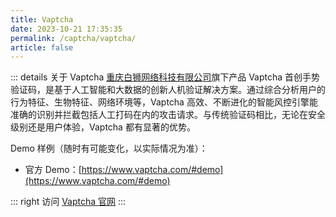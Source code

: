 ```yaml
---
title: Vaptcha
date: 2023-10-21 17:35:35
permalink: /captcha/vaptcha/
article: false
---
```


::: details 关于 Vaptcha
[重庆白狮网络科技有限公司](https://www.tianyancha.com/company/280611176)旗下产品 Vaptcha 首创手势验证码，是基于人工智能和大数据的创新人机验证解决方案。通过综合分析用户的行为特征、生物特征、网络环境等，Vaptcha 高效、不断进化的智能风控引擎能准确的识别并拦截包括人工打码在内的攻击请求。与传统验证码相比，无论在安全级别还是用户体验，Vaptcha 都有显著的优势。
<br>

Demo 样例（随时有可能变化，以实际情况为准）：
<br>

- 官方 Demo：[https://www.vaptcha.com/#demo](https://www.vaptcha.com/#demo)

::: right
访问 [Vaptcha 官网](https://www.vaptcha.com/)
:::

<br>

<captcha-vaptcha></captcha-vaptcha>

<!-- <style>
    h1 span {
        font-family: -apple-system, BlinkMacSystemFont, "Segoe UI", Roboto, Oxygen, Ubuntu, Cantarell, "Fira Sans", "Droid Sans", "Helvetica Neue", sans-serif;
        font-weight: normal;    
    }
    .VAPTCHA-init-main {
        display: table;
        width: 100%;
        height: 100%;
        background-color: #eeeeee;
    }
    .VAPTCHA-init-loading {
        display: table-cell;
        vertical-align: middle;
        text-align: center;
    }
    .VAPTCHA-init-loading>a {
        display: inline-block;
        width: 18px;
        height: 18px;
        border: none;
    }
    .VAPTCHA-init-loading .VAPTCHA-text {
        font-family: sans-serif;
        font-size: 12px;
        color: #cccccc;
        vertical-align: middle;
    }
    .VAPTCHA-submit {
        background: #347eff;
        border-radius: 4px;
        margin: 20px 0;
        display: inline-block;
        width: 300px;
        height: 50px;
        box-sizing: border-box;
        border: 1px solid #ccc;
        color: #fff;
        cursor: pointer;
        font-size: 14px;
        line-height: 49px;
    }
    .VAPTCHA-submit:hover {
        background: #1A73E8;
    }
    .VAPTCHA-input {
        display: inline-block;
        width: 300px;
        padding: 12px;
        border: 1px solid #d1d6e0;
        background-color: #fff;
        position: relative;
        cursor: pointer;
        -webkit-box-sizing: border-box;
        box-sizing: border-box;
        border-radius: 3px;
        color: #292f3a;
        font-size: 14px;
        line-height: 20px;
    }
</style>
<div style="text-align: center !important;">
    <h1>Vaptcha Demo <Badge text="校验严格度：中等" type="tip" vertical="top"/></h1>
    <br>
    <div>
        <input type="text" :placeholder="'\ue614 请输入账号'" id="username" maxlength="" class="iconfont VAPTCHA-input">
    </div>
    <br>
    <div>
        <input type="text" :placeholder="'\ue69c 请输入密码'" id="password" maxlength="" class="iconfont VAPTCHA-input">
    </div>
    <br>
    <div id="VAPTCHAContainer" style="width: 300px;height: 36px; margin: 0 auto;">
        <div class="VAPTCHA-init-main">
            <div class="VAPTCHA-init-loading">
                <a href="/" target="_blank">
                    <svg xmlns="http://www.w3.org/2000/svg" xmlns:xlink="http://www.w3.org/1999/xlink" width="48px" height="60px" viewBox="0 0 24 30" style="enable-background: new 0 0 50 50; width: 14px; height: 14px; vertical-align: middle" xml:space="preserve">
                        <rect x="0" y="9.22656" width="4" height="12.5469" fill="#CCCCCC">
                            <animate attributeName="height" attributeType="XML" values="5;21;5" begin="0s" dur="0.6s" repeatCount="indefinite"></animate>
                            <animate attributeName="y" attributeType="XML" values="13; 5; 13" begin="0s" dur="0.6s" repeatCount="indefinite"></animate>
                        </rect>
                        <rect x="10" y="5.22656" width="4" height="20.5469" fill="#CCCCCC">
                            <animate attributeName="height" attributeType="XML" values="5;21;5" begin="0.15s" dur="0.6s" repeatCount="indefinite"></animate>
                            <animate attributeName="y" attributeType="XML" values="13; 5; 13" begin="0.15s" dur="0.6s" repeatCount="indefinite"></animate>
                        </rect>
                        <rect x="20" y="8.77344" width="4" height="13.4531" fill="#CCCCCC">
                            <animate attributeName="height" attributeType="XML" values="5;21;5" begin="0.3s" dur="0.6s" repeatCount="indefinite"></animate>
                            <animate attributeName="y" attributeType="XML" values="13; 5; 13" begin="0.3s" dur="0.6s" repeatCount="indefinite"></animate>
                        </rect>
                    </svg>
                </a>
                <span class="VAPTCHA-text">Vaptcha Initializing...</span>
            </div>
        </div>
    </div>
    <input class="VAPTCHA-submit" id="submit" type="submit" value="立即登录">
</div>
<script src="https://v-cn.vaptcha.com/v3.js"></script>
<script>
    var serverToken = '';
    var VAPTCHAObj = '';
    setTimeout(function() {
        vaptcha({
            vid: '655ebd8dd480772c07231a4f',
            mode: 'click',
            scene: 0,
            container: '#VAPTCHAContainer',
            area: 'auto',
        }).then(function (captchaObj) {
            VAPTCHAObj = captchaObj;
            VAPTCHAObj.render();
            VAPTCHAObj.listen('pass', function () {
                serverToken = VAPTCHAObj.getServerToken();
            })
        });
        $('#submit').click(function () {
            if (!serverToken) {
               return alert('请先完成验证！');
            } else {
                var data = {
                    username: $('#username').val(),
                    password: $('#password').val(),
                    server: serverToken.server,
                    token: serverToken.token,
                };
                $.post('https://captcha.api.spiderapi.cn/vaptcha/login', data, function (r) {
                    if (r.success) {
                        alert('登录成功！');
                        setTimeout(function() {
                            VAPTCHAObj.reset();
                        }, 1000)
                    } else {
                        alert('登录失败，请重新验证！');
                        VAPTCHAObj.reset();
                    }
                })
            }
        });
    }, 500);
</script> -->
